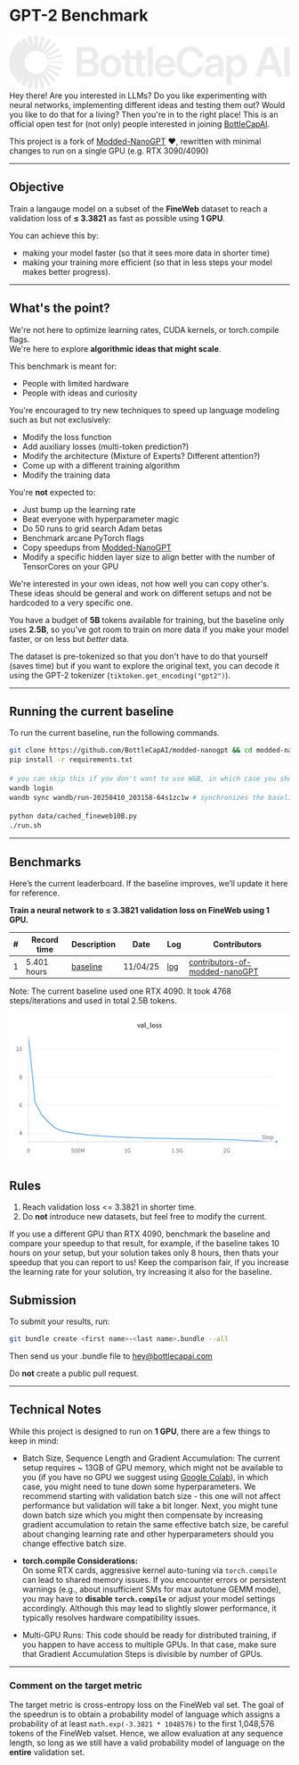 # GPT-2 Benchmark

![logo](img/logo.png)
Hey there! Are you interested in LLMs? Do you like experimenting with neural networks, implementing different ideas and testing them out? Would you like to do that for a living? Then you're in to the right place!
This is an official open test for (not only) people interested in joining [BottleCapAI](!www.bottlecapai.com).

This project is a fork of [Modded-NanoGPT](https://github.com/KellerJordan/modded-nanogpt) :heart:, rewritten with minimal changes to run on a single GPU (e.g. RTX 3090/4090)

---

## Objective

Train a langauge model on a subset of the **FineWeb** dataset to reach a validation loss of **≤ 3.3821** as fast as possible using **1 GPU**.

You can achieve this by:
- making your model faster (so that it sees more data in shorter time)
- making your training more efficient (so that in less steps your model makes better progress).

---

## What's the point?

We're not here to optimize learning rates, CUDA kernels, or torch.compile flags.  
We're here to explore **algorithmic ideas that might scale**.

This benchmark is meant for:
- People with limited hardware
- People with ideas and curiosity

You're encouraged to try new techniques to speed up language modeling such as but not exclusively:
- Modify the loss function
- Add auxiliary losses (multi-token prediction?)
- Modify the architecture (Mixture of Experts? Different attention?)
- Come up with a different training algorithm
- Modify the training data

You're **not** expected to:
- Just bump up the learning rate
- Beat everyone with hyperparameter magic
- Do 50 runs to grid search Adam betas
- Benchmark arcane PyTorch flags
- Copy speedups from [Modded-NanoGPT](https://github.com/KellerJordan/modded-nanogpt)
- Modify a specific hidden layer size to align better with the number of TensorCores on your GPU 

We're interested in your own ideas, not how well you can copy other's. These ideas should be general and work on different setups and not be hardcoded to a very specific one.

You have a budget of **5B** tokens available for training, but the baseline only uses **2.5B**, so you've got room to train on more data if you make your model faster, or on less but *better* data. 

The dataset is pre-tokenized so that you don't have to do that yourself (saves time) but if you want to explore the original text, you can decode it using the GPT-2 tokenizer (`tiktoken.get_encoding("gpt2")`).

---

## Running the current baseline 

To run the current baseline, run the following commands.
```bash
git clone https://github.com/BottleCapAI/modded-nanogpt && cd modded-nanogpt
pip install -r requirements.txt

# you can skip this if you don't want to use W&B, in which case you should remove the --log_wandb argument from run.sh
wandb login
wandb sync wandb/run-20250410_203158-64s1zc1w # synchronizes the baseline run to your W&B account for reference

python data/cached_fineweb10B.py
./run.sh
```

---

## Benchmarks

Here’s the current leaderboard. If the baseline improves, we’ll update it here for reference.

**Train a neural network to ≤ 3.3821 validation loss on FineWeb using 1 GPU.**

| # | Record time | Description                                                   | Date     | Log | Contributors |
| - | - |---------------------------------------------------------------|----------|-----| - |
1 | 5.401 hours | [baseline](https://github.com/KellerJordan/modded-nanogpt) | 11/04/25 | [log](pylog124M/14e37fbb-cc64-4185-a1a7-5ef956b56ac7.log)   | [contributors-of-modded-nanoGPT](https://github.com/KellerJordan/modded-nanogpt)

Note: The current baseline used one RTX 4090. It took 4768 steps/iterations and used in total 2.5B tokens.

![wandb_loss](img/wandb_loss.png)

## Rules

1. Reach validation loss <= 3.3821 in shorter time.
2. Do **not** introduce new datasets, but feel free to modify the current.


If you use a different GPU than RTX 4090, benchmark the baseline and compare your speedup to that result, for example, if the baseline takes 10 hours on your setup, but your solution takes only 8 hours, then thats your speedup that you can report to us! Keep the comparison fair, if you increase the learning rate for your solution, try increasing it also for the baseline.

## Submission

To submit your results, run:
```bash
git bundle create <first name>-<last name>.bundle --all
```
Then send us your .bundle file to hey@bottlecapai.com

Do **not** create a public pull request.

---
## Technical Notes

While this project is designed to run on **1 GPU**, there are a few things to keep in mind:

- Batch Size, Sequence Length and Gradient Accumulation:
  The current setup requires ~ 13GB of GPU memory, which might not be available to you (if you have no GPU we suggest using [Google Colab](!https://colab.research.google.com/)), in which case, you might need to tune down some hyperparameters. We recommend starting with validation batch size - this one will not affect performance but validation will take a bit longer. Next, you might tune down batch size which you might then compensate by increasing gradient accumulation to retain the same effective batch size, be careful about changing learning rate and other hyperparameters should you change effective batch size.

- **torch.compile Considerations:**  
  On some RTX cards, aggressive kernel auto-tuning via `torch.compile` can lead to shared memory issues. If you encounter errors or persistent warnings (e.g., about insufficient SMs for max autotune GEMM mode), you may have to **disable `torch.compile`** or adjust your model settings accordingly. Although this may lead to slightly slower performance, it typically resolves hardware compatibility issues.

- Multi-GPU Runs:
  This code should be ready for distributed training, if you happen to have access to multiple GPUs. In that case, make sure that Gradient Accumulation Steps is divisible by number of GPUs.

---

### Comment on the target metric

The target metric is cross-entropy loss on the FineWeb val set. The goal of the speedrun is to obtain a probability model of language which assigns a probability of at least `math.exp(-3.3821 * 1048576)` to the first 1,048,576 tokens of the FineWeb valset. Hence, we allow evaluation at any sequence length, so long as we still have a valid probability model of language on the **entire** validation set.

